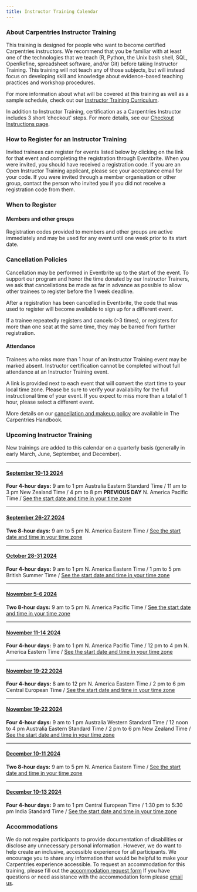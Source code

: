 ```yaml
---
title: Instructor Training Calendar
---
```


### About Carpentries Instructor Training

This training is designed for people who want to become certified Carpentries instructors. We recommend that you be familiar with at least one of the technologies that we teach (R, Python, the Unix bash shell, SQL, OpenRefine, spreadsheet software, and/or Git) before taking Instructor Training. This training will not teach any of those subjects, but will instead focus on developing skill and knowledge about evidence-based teaching practices and workshop procedures.

For more information about what will be covered at this training as well as a sample schedule, check out our [Instructor Training Curriculum](https://carpentries.github.io/instructor-training/).

In addition to Instructor Training, certification as a Carpentries Instructor includes 3 short ‘checkout' steps. For more details, see our [Checkout Instructions page](https://carpentries.github.io/instructor-training/checkout).

### How to Register for an Instructor Training

Invited trainees can register for events listed below by clicking on the link for that event and completing the registration through Eventbrite. When you were invited, you should have received a registration code. If you are an Open Instructor Training applicant, please see your acceptance email for your code. If you were invited through a member organisation or other group, contact the person who invited you if you did not receive a registration code from them.

### When to Register

#### Members and other groups

Registration codes provided to members and other groups are active immediately and may be used for any event until one week prior to its start date.

### Cancellation Policies

Cancellation may be performed in Eventbrite up to the start of the event. To support our program and honor the time donated by our Instructor Trainers, we ask that cancellations be made as far in advance as possible to allow other trainees to register before the 1 week deadline.

After a registration has been cancelled in Eventbrite, the code that was used to register will become available to sign up for a different event.

If a trainee repeatedly registers and cancels (>3 times), or registers for more than one seat at the same time, they may be barred from further registration.

#### Attendance

Trainees who miss more than 1 hour of an Instructor Training event may be marked absent. Instructor certification cannot be completed without full attendance at an Instructor Training event.

A link is provided next to each event that will convert the start time to your local time zone. Please be sure to verify your availability for the full instructional time of your event. If you expect to miss more than a total of 1 hour, please select a different event.

More details on our [cancellation and makeup policy](https://docs.carpentries.org/topic_folders/instructor_training/cancellations_and_makeups.html) are available in The Carpentries Handbook.

### Upcoming Instructor Training

New trainings are added to this calendar on a quarterly basis (generally in early March, June, September, and December).

<hr>

#### [September 10-13 2024](https://www.eventbrite.com/e/online-instructor-training-september-10-13-2024-tickets-917294872657?aff=oddtdtcreator)

**Four 4-hour days:** 9 am to 1 pm Australia Eastern Standard Time / 11 am to 3 pm New Zealand Time / 4 pm to 8 pm **PREVIOUS DAY** N. America Pacific Time / [See the start date and time in your time zone](https://www.timeanddate.com/worldclock/fixedtime.html?msg=The+Carpentries+Instructor+Training+&iso=20240910T09&p1=47&ah=4)

<hr>

#### [September 26-27 2024](https://www.eventbrite.com/e/online-instructor-training-september-26-27-2024-tickets-917296958897)

**Two 8-hour days:** 9 am to 5 pm N. America Eastern Time / [See the start date and time in your time zone](https://www.timeanddate.com/worldclock/fixedtime.html?msg=The+Carpentries+Instructor+Training+&iso=20240926T09&p1=179&ah=8)

<hr>

#### [October 28-31 2024](https://www.eventbrite.com/e/online-instructor-training-october-28-31-2024-tickets-1007621241257)

**Four 4-hour days:** 9 am to 1 pm N. America Eastern Time / 1 pm to 5 pm British Summer Time / [See the start date and time in your time zone](https://www.timeanddate.com/worldclock/fixedtime.html?msg=Carpentries+Instructor+Training&iso=20241028T09&p1=179&ah=4)

<hr>

#### [November 5-6 2024](https://www.eventbrite.com/e/online-instructor-training-november-5-6-2024-tickets-1007696717007)
**Two 8-hour days:** 9 am to 5 pm N. America Pacific Time / [See the start date and time in your time zone](https://www.timeanddate.com/worldclock/fixedtime.html?msg=Carpentries+Instructor+Training&iso=20241105T09&p1=137&ah=9)

<hr>

#### [November 11-14 2024](https://www.eventbrite.com/e/online-instructor-training-november-11-14-2024-tickets-1007639325347)
**Four 4-hour days:** 9 am to 1 pm N. America Pacific Time / 12 pm to 4 pm N. America Eastern Time / [See the start date and time in your time zone](https://www.timeanddate.com/worldclock/fixedtime.html?msg=Carpentries+Instructor+Training&iso=20241111T09&p1=137&ah=4)

<hr>

#### [November 19-22 2024](https://www.eventbrite.com/e/online-instructor-training-november-19-22-2024-tickets-1007644380467)
**Four 4-hour days:** 8 am to 12 pm N. America Eastern Time / 2 pm to 6 pm Central European Time / [See the start date and time in your time zone](https://www.timeanddate.com/worldclock/fixedtime.html?msg=Instructor+Training&iso=20241119T08&p1=179&ah=4)

<hr>

#### [November 19-22 2024](https://www.eventbrite.com/e/online-instructor-training-november-19-22-2024-tickets-1007649325257)
**Four 4-hour days:** 9 am to 1 pm Australia Western Standard Time / 12 noon to 4 pm Australia Eastern Standard Time / 2 pm to 6 pm New Zealand Time / [See the start date and time in your time zone](https://www.timeanddate.com/worldclock/fixedtime.html?msg=Carpentries+Instructor+Training&iso=20241119T12&p1=240&ah=4)

<hr>

#### [December 10-11 2024](https://www.eventbrite.com/e/copy-of-online-instructor-training-december-10-11-2024-tickets-1007701451167)
**Two 8-hour days:** 9 am to 5 pm N. America Eastern Time / [See the start date and time in your time zone](https://www.timeanddate.com/worldclock/fixedtime.html?msg=Carpentries+Instructor+Training&iso=20241210T09&p1=179&ah=8)

<hr>

#### [December 10-13 2024](https://www.eventbrite.com/e/online-instructor-training-december-10-13-2024-tickets-1007692273717)
**Four 4-hour days:** 9 am to 1 pm Central European Time / 1:30 pm to 5:30 pm India Standard Time / [See the start date and time in your time zone](https://www.timeanddate.com/worldclock/fixedtime.html?msg=Carpentries+Instructor+Training&iso=20241210T09&p1=195&ah=4)


### Accommodations

We do not require participants to provide documentation of disabilities or disclose any unnecessary personal information. 
However, we do want to help create an inclusive, accessible experience for all participants. 
We encourage you to share any information that would be helpful to make your Carpentries experience accessible. 
To request an accommodation for this training, please fill out the [accommodation request form](https://carpentries.typeform.com/to/B2OSYaD0)
If you have questions or need assistance with the accommodation form please [email us](mailto:instructor.training@carpentries.org).
